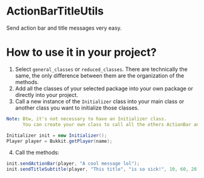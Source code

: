 # ActionBarTitleUtils
Send action bar and title messages very easy.

# How to use it in your project?
1. Select `general_classes` or `reduced_classes`. There are technically the same, the only difference between them are the organization of the methods.
2. Add all the classes of your selected package into your own package or directly into your project.
3. Call a new instance of the `Initializer` class into your main class or another class you want to initialize those classes.
```yaml
Note: Btw, it's not necessary to have an Initializer class.
      You can create your own class to call all the others ActionBar and title classes.
```
```java
Initializer init = new Initializer();
Player player = Bukkit.getPlayer(name);
```
4. Call the methods:
```java
init.sendActionBar(player, "A cool message lol");
init.sendTitleSubtitle(player, "This title", "is so sick!", 10, 60, 20);
```
